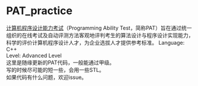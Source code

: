# PAT_practice
 [计算机程序设计能力考试](https://www.patest.cn)（Programming Ability Test，简称PAT）旨在通过统一组织的在线考试及自动评测方法客观地评判考生的算法设计与程序设计实现能力，科学的评价计算机程序设计人才，为企业选拔人才提供参考标准。
Language: C++  
Level: Advanced Level  
这里是随缘更新的PAT代码，一般能通过甲级。  
写的时候尽可能的短一些，会用一些STL。  
如果代码有什么问题，欢迎issue。  
